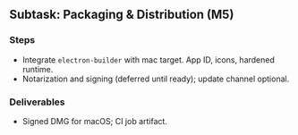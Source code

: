 ## Subtask: Packaging & Distribution (M5)

### Steps
- Integrate `electron-builder` with mac target. App ID, icons, hardened runtime.
- Notarization and signing (deferred until ready); update channel optional.

### Deliverables
- Signed DMG for macOS; CI job artifact.


